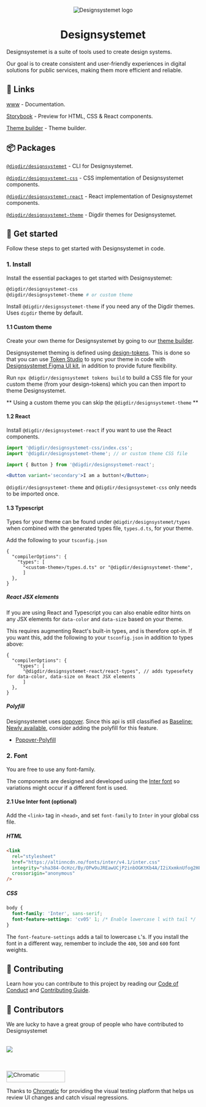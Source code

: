 <br>
<div align="center">
    <img alt="Designsystemet logo" src="apps/storybook/assets/img/logo.svg">
</div>

<h1 align="center">
    Designsystemet
</h1>

<div align="center">

</div>

Designsystemet is a suite of tools used to create design systems.

Our goal is to create consistent and user-friendly experiences in digital solutions for public services, making them more efficient and reliable.

## 🔗 Links


[www](https://designsystemet.no/) - Documentation.

[Storybook](https://storybook.designsystemet.no/) - Preview for HTML, CSS & React components.

[Theme builder](https://theme.designsystemet.no/) - Theme builder.

## 📦 Packages

[`@digdir/designsystemet`](https://www.npmjs.com/package/@digdir/designsystemet) - CLI for Designsystemet.

[`@digdir/designsystemet-css`](https://www.npmjs.com/package/@digdir/designsystemet-css) - CSS implementation of Designsystemet components.

[`@digdir/designsystemet-react`](https://www.npmjs.com/package/@digdir/designsystemet-react) - React implementation of Designsystemet components.

[`@digdir/designsystemet-theme`](https://www.npmjs.com/package/@digdir/designsystemet-theme) - Digdir themes for Designsystemet.



## 🚀 Get started

Follow these steps to get started with Designsystemet in code.

### 1. Install

Install the essential packages to get started with Designsystemet:

```sh
@digdir/designsystemet-css 
@digdir/designsystemet-theme # or custom theme 
```

Install `@digdir/designsystemet-theme` if you need any of the Digdir themes. Uses `digdir` theme by default.

#### 1.1 Custom theme

Create your own theme for Designsystemet by going to our [theme builder](https://theme.designsystemet.no/).

Designsystemet theming is defined using [design-tokens](https://www.uxpin.com/studio/blog/what-are-design-tokens). 
This is done so that you can use [Token Studio](https://tokens.studio/) to sync your theme in code with [Designsystemet Figma UI kit](https://www.figma.com/community/file/1322138390374166141/designsystemet-core-ui-kit), in addition to provide future flexibility.

Run `npx @digdir/designsystemet tokens build` to build a CSS file for your custom theme (from your design-tokens) which you can then import to theme Designsystemet.

** Using a custom theme you can skip the `@digdir/designsystemet-theme` **


#### 1.2 React

Install `@digdir/designsystemet-react` if you want to use the React components.

```jsx
import '@digdir/designsystemet-css/index.css';
import '@digdir/designsystemet-theme'; // or custom theme CSS file

import { Button } from '@digdir/designsystemet-react';

<Button variant='secondary'>I am a button!</Button>;
```

`@digdir/designsystemet-theme` and `@digdir/designsystemet-css` only needs to be imported once.

#### 1.3 Typescript

Types for your theme can be found under `@digdir/designsystemet/types` when combined with the generated types file, `types.d.ts`, for your theme.

Add the following to your `tsconfig.json`
```jsonc
{
  "compilerOptions": {
    "types": [
      "<custom-theme>/types.d.ts" or "@digdir/designsystemet-theme",
      ]
  },
}
```

##### React JSX elements

If you are using React and Typescript you can also enable editor hints on any JSX elements for `data-color` and `data-size` based on your theme.

This requires augmenting React's built-in types, and is therefore opt-in. 
If you want this, add the following to your `tsconfig.json` in addition to types above:

```jsonc
{
  "compilerOptions": {
    "types": [
      "@digdir/designsystemet-react/react-types", // adds typesefety for data-color, data-size on React JSX elements
      ]
  },
}
```

##### Polyfill

Designsystemet uses [popover](https://developer.mozilla.org/en-US/docs/Web/HTML/Reference/Global_attributes/popover). Since this api is still classified as [Baseline: Newly available](https://developer.mozilla.org/en-US/docs/Glossary/Baseline/Compatibility), consider adding the polyfill for this feature.
* [Popover-Polyfill](https://github.com/oddbird/popover-polyfill)

### 2. Font

You are free to use any font-family.

The components are designed and developed using the [Inter font](https://github.com/rsms/inter) so variations might occur if a different font is used.

#### 2.1 Use Inter font (optional)

Add the `<link>` tag in `<head>`, and set `font-family` to `Inter` in your global css file.

##### HTML

```html
<link
  rel="stylesheet"
  href="https://altinncdn.no/fonts/inter/v4.1/inter.css"
  integrity="sha384-OcHzc/By/OPw9uJREawUCjP2inbOGKtKb4A/I2iXxmknUfog2H8Adx71tWVZRscD"
  crossorigin="anonymous"
/>
```

##### CSS

```css
body {
  font-family: 'Inter', sans-serif;
  font-feature-settings: 'cv05' 1; /* Enable lowercase l with tail */
}
```

The `font-feature-settings` adds a tail to lowercase `L`'s.
If you install the font in a different way, remember to include the `400`, `500` and `600` font weights.

## 🫶 Contributing

Learn how you can contribute to this project by reading our [Code of Conduct](./CODE_OF_CONDUCT.md) and [Contributing Guide](./CONTRIBUTING.md).

## 💪 Contributors

We are lucky to have a great group of people who have contributed to Designsystemet

<a style="margin-top: 32px; display: block;" href="https://github.com/digdir/designsystemet/graphs/contributors">
  <img src="https://contrib.rocks/image?repo=digdir/designsystem" />
</a>

<br />
<br />

<a href="https://www.chromatic.com/"><img src="https://user-images.githubusercontent.com/321738/84662277-e3db4f80-af1b-11ea-88f5-91d67a5e59f6.png" width="153" height="30" alt="Chromatic" /></a>

Thanks to [Chromatic](https://www.chromatic.com/) for providing the visual testing platform that helps us review UI changes and catch visual regressions.
